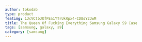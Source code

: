 ```yaml
---
author: tokodab
type: product
featimg: 1JcVCtbJOfPEa1YTrUkRpx4-CDUsY2JwM
title: The Queen Of Fucking Everything Samsung Galaxy S9 Case
tags: [samsung, galaxy, s9]
category: [samsung]
---
```

